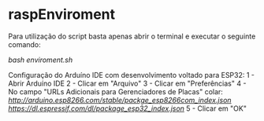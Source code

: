 # raspEnviroment

Para utilização do script basta apenas abrir o terminal e executar o seguinte comando:

*bash enviroment.sh*


Configuração do Arduíno IDE com desenvolvimento voltado para ESP32:
1 - Abrir Arduíno IDE
2 - Clicar em "Arquivo"
3 - Clicar em "Preferências"
4 - No campo "URLs Adicionais para Gerenciadores de Placas" colar:
		*http://arduino.esp8266.com/stable/packge_esp8266com_index.json*
		*https://dl.espressif.com/dl/package_esp32_index.json*
5 - Clicar em "OK"
